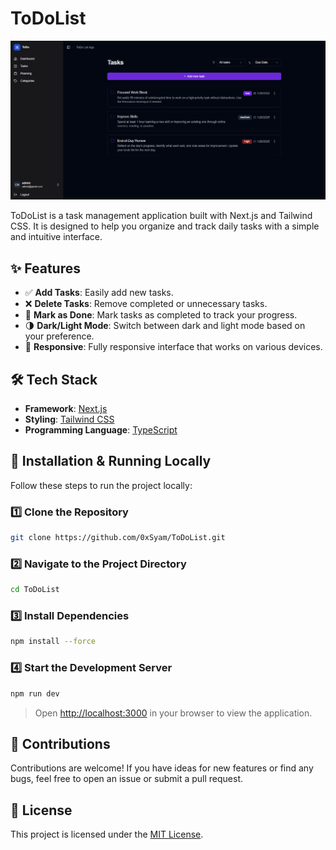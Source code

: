 # ToDoList

![App Screenshot](public/images/dashboard.png)

ToDoList is a task management application built with Next.js and Tailwind CSS. It is designed to help you organize and track daily tasks with a simple and intuitive interface.

## ✨ Features

- ✅ **Add Tasks**: Easily add new tasks.
- ❌ **Delete Tasks**: Remove completed or unnecessary tasks.
- 🔄 **Mark as Done**: Mark tasks as completed to track your progress.
- 🌗 **Dark/Light Mode**: Switch between dark and light mode based on your preference.
- 📱 **Responsive**: Fully responsive interface that works on various devices.

## 🛠 Tech Stack

- **Framework**: [Next.js](https://nextjs.org/)
- **Styling**: [Tailwind CSS](https://tailwindcss.com/)
- **Programming Language**: [TypeScript](https://www.typescriptlang.org/)


## 🚀 Installation & Running Locally

Follow these steps to run the project locally:

### 1️⃣ Clone the Repository

```bash
git clone https://github.com/0xSyam/ToDoList.git
```

### 2️⃣ Navigate to the Project Directory

```bash
cd ToDoList
```

### 3️⃣ Install Dependencies

```bash
npm install --force
```

### 4️⃣ Start the Development Server

```bash
npm run dev
```

> Open [http://localhost:3000](http://localhost:3000) in your browser to view the application.

## 🤝 Contributions

Contributions are welcome! If you have ideas for new features or find any bugs, feel free to open an issue or submit a pull request.

## 📜 License

This project is licensed under the [MIT License](https://choosealicense.com/licenses/mit/).
